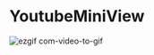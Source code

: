 # YoutubeMiniView

![ezgif com-video-to-gif](https://user-images.githubusercontent.com/30687224/71942089-6d655380-31ff-11ea-9aad-c43442848394.gif)

